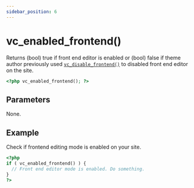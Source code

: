```yaml
---
sidebar_position: 6
---
```


# vc_enabled_frontend()

Returns (bool) true if front end editor is enabled or (bool) false if theme author previously used [`vc_disable_frontend()`](/docs/inner-api/vc_disable_frontend) to disabled front end editor on the site.

```php
<?php vc_enabled_frontend(); ?>
```

## Parameters

None.

## Example
Check if frontend editing mode is enabled on your site.

```php
<?php
if ( vc_enabled_frontend() ) {
  // Front end editor mode is enabled. Do something.
}
?>
```
